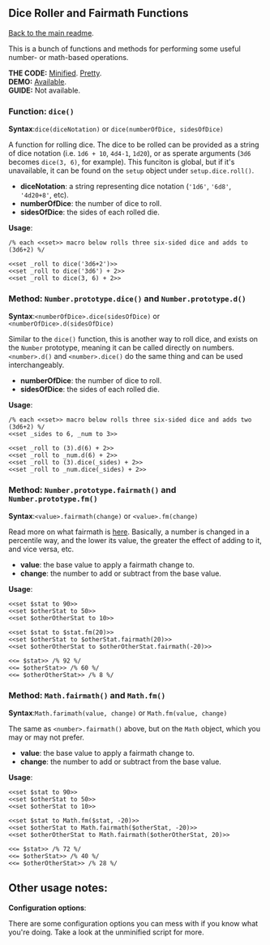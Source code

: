 ## Dice Roller and Fairmath Functions

[Back to the main readme](https://github.com/ChapelR/custom-macros-for-sugarcube-2/blob/master/readme.md).

This is a bunch of functions and methods for performing some useful number- or math-based operations.

**THE CODE:** [Minified](https://github.com/ChapelR/custom-macros-for-sugarcube-2/blob/master/scripts/minified/operations.min.js). [Pretty](https://github.com/ChapelR/custom-macros-for-sugarcube-2/blob/master/scripts/operations.js).  
**DEMO:** [Available](http://holylandgame.com/custom-macros.html).  
**GUIDE:** Not available.

### Function: `dice()`

**Syntax**:`dice(diceNotation)` or `dice(numberOfDice, sidesOfDice)`

A function for rolling dice.  The dice to be rolled can be provided as a string of dice notation (i.e. `1d6 + 10`, `4d4-1`, `1d20`), or as sperate arguments (`3d6` becomes `dice(3, 6)`, for example).  This funciton is global, but if it's unavailable, it can be found on the `setup` object under `setup.dice.roll()`.

* **diceNotation**: a string representing dice notation (`'1d6'`, `'6d8'`, `'4d20+8'`, etc).
* **numberOfDice**: the number of dice to roll.
* **sidesOfDice**: the sides of each rolled die.

**Usage**:
```
/% each <<set>> macro below rolls three six-sided dice and adds to (3d6+2) %/

<<set _roll to dice('3d6+2')>>
<<set _roll to dice('3d6') + 2>>
<<set _roll to dice(3, 6) + 2>>
```

### Method: `Number.prototype.dice()` and `Number.prototype.d()`

**Syntax**:`<numberOfDice>.dice(sidesOfDice)` or `<numberOfDice>.d(sidesOfDice)`

Similar to the `dice()` function, this is another way to roll dice, and exists on the `Number` prototype, meaning it can be called directly on numbers.  `<number>.d()` and `<number>.dice()` do the same thing and can be used interchangeably.

* **numberOfDice**: the number of dice to roll.
* **sidesOfDice**: the sides of each rolled die.

**Usage**:
```
/% each <<set>> macro below rolls three six-sided dice and adds two (3d6+2) %/
<<set _sides to 6, _num to 3>>

<<set _roll to (3).d(6) + 2>>
<<set _roll to _num.d(6) + 2>>
<<set _roll to (3).dice(_sides) + 2>>
<<set _roll to _num.dice(_sides) + 2>>
```

### Method: `Number.prototype.fairmath()` and `Number.prototype.fm()`

**Syntax**:`<value>.fairmath(change)` or `<value>.fm(change)`

Read more on what fairmath is [here](http://choicescriptdev.wikia.com/wiki/Arithmetic_operators#Fairmath). Basically, a number is changed in a percentile way, and the lower its value, the greater the effect of adding to it, and vice versa, etc.

* **value**: the base value to apply a fairmath change to.
* **change**: the number to add or subtract from the base value.

**Usage**:
```
<<set $stat to 90>>
<<set $otherStat to 50>>
<<set $otherOtherStat to 10>>

<<set $stat to $stat.fm(20)>>
<<set $otherStat to $otherStat.fairmath(20)>>
<<set $otherOtherStat to $otherOtherStat.fairmath(-20)>>

<<= $stat>> /% 92 %/
<<= $otherStat>> /% 60 %/
<<= $otherOtherStat>> /% 8 %/
```

### Method: `Math.fairmath()` and `Math.fm()`

**Syntax**:`Math.farimath(value, change)` or `Math.fm(value, change)`

The same as `<number>.fairmath()` above, but on the `Math` object, which you may or may not prefer.

* **value**: the base value to apply a fairmath change to.
* **change**: the number to add or subtract from the base value.

**Usage**:
```
<<set $stat to 90>>
<<set $otherStat to 50>>
<<set $otherStat to 10>>

<<set $stat to Math.fm($stat, -20)>>
<<set $otherStat to Math.fairmath($otherStat, -20)>>
<<set $otherOtherStat to Math.fairmath($otherOtherStat, 20)>>

<<= $stat>> /% 72 %/
<<= $otherStat>> /% 40 %/
<<= $otherOtherStat>> /% 28 %/
```

## Other usage notes:

**Configuration options**:

There are some configuration options you can mess with if you know what you're doing.  Take a look at the unminified script for more.
